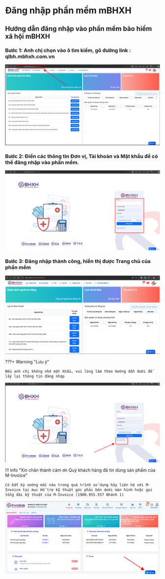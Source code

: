 # **Đăng nhập phần mềm mBHXH**

## **Hướng dẫn đăng nhập vào phần mềm bảo hiểm xã hội mBHXH**

### Bước 1: Anh chị chọn vào ô tìm kiếm, gõ đường link : qlbh.mbhxh.com.vn

![Hình 1](../../assets/images/mBHXH/dang-nhap_1.png)

### Bước 2: Điền các thông tin Đơn vị, Tài khoản và Mật khẩu để có thể đăng nhập vào phần mềm.

![Hình 2](../../assets/images/mBHXH/dang-nhap_2.png)

### Bước 3: Đăng nhập thành công, hiển thị được Trang chủ của phần mềm

![Hình 3](../../assets/images/mBHXH/dang-nhap_3.png)

???+ Warning "Lưu ý"

    Nếu anh chị không nhớ mật khẩu, vui lòng làm theo hướng dẫn dưới để lấy lại thông tin đăng nhập

![Hình 4](../../assets/images/mBHXH/dang-nhap_4.png)

!!! info "Xin chân thành cảm ơn Quý khách hàng đã tin dùng sản phẩm của M-Invoice"

    Có bất kỳ vướng mắc nào trong quá trình sử dụng hãy liên hệ với M-Invoice tại mục Hỗ trợ kỹ thuật góc phải bên dưới màn hình hoặc gọi tổng đài kỹ thuật của M-Invoice (1900.955.557 Nhánh 1)

![Hình 5](../../assets/images/invoice1/1.0_suaTienBangTay_5.png)
